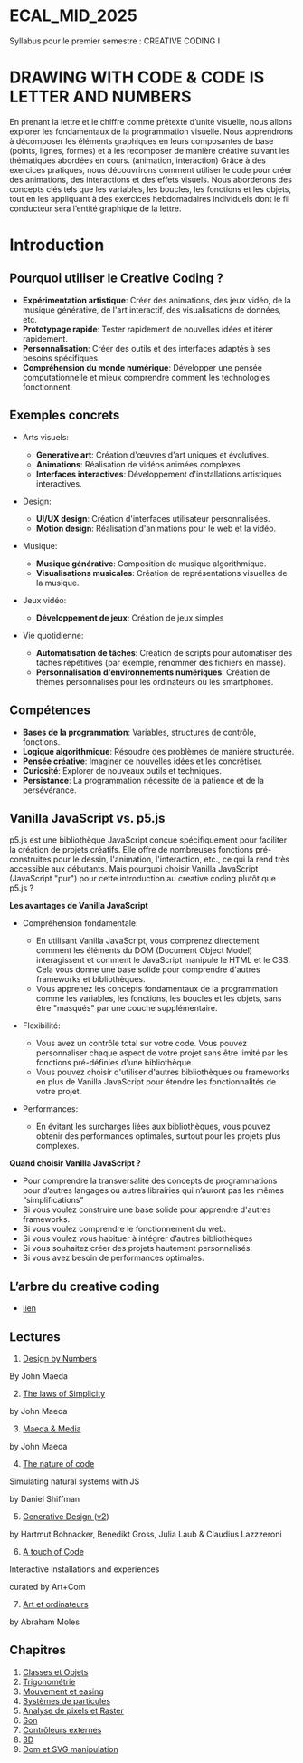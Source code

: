 # ECAL_MID_2025

Syllabus pour le premier semestre : CREATIVE CODING I

# DRAWING WITH CODE & CODE IS LETTER AND NUMBERS

En prenant la lettre et le chiffre comme prétexte d’unité visuelle, nous allons explorer les fondamentaux de la programmation visuelle. Nous apprendrons à décomposer les éléments graphiques en leurs composantes de base (points, lignes, formes) et à les recomposer de manière créative suivant les thématiques abordées en cours. (animation, interaction)
Grâce à des exercices pratiques, nous découvrirons comment utiliser le code pour créer des animations, des interactions et des effets visuels.
Nous aborderons des concepts clés tels que les variables, les boucles, les fonctions et les objets, tout en les appliquant à des exercices hebdomadaires individuels dont le fil conducteur sera l’entité graphique de la lettre.

# Introduction

## Pourquoi utiliser le Creative Coding ?

- **Expérimentation artistique**: Créer des animations, des jeux vidéo, de la musique générative, de l'art interactif, des visualisations de données, etc.
- **Prototypage rapide**: Tester rapidement de nouvelles idées et itérer rapidement.
- **Personnalisation**: Créer des outils et des interfaces adaptés à ses besoins spécifiques.
- **Compréhension du monde numérique**: Développer une pensée computationnelle et mieux comprendre comment les technologies fonctionnent.

## Exemples concrets

- Arts visuels:

  - **Generative art**: Création d'œuvres d'art uniques et évolutives.
  - **Animations**: Réalisation de vidéos animées complexes.
  - **Interfaces interactives**: Développement d'installations artistiques interactives.

- Design:

  - **UI/UX design**: Création d'interfaces utilisateur personnalisées.
  - **Motion design**: Réalisation d'animations pour le web et la vidéo.

- Musique:

  - **Musique générative**: Composition de musique algorithmique.
  - **Visualisations musicales**: Création de représentations visuelles de la musique.

- Jeux vidéo:

  - **Développement de jeux**: Création de jeux simples

- Vie quotidienne:

  - **Automatisation de tâches**: Création de scripts pour automatiser des tâches répétitives (par exemple, renommer des fichiers en masse).
  - **Personnalisation d'environnements numériques**: Création de thèmes personnalisés pour les ordinateurs ou les smartphones.

## Compétences

- **Bases de la programmation**: Variables, structures de contrôle, fonctions.
- **Logique algorithmique**: Résoudre des problèmes de manière structurée.
- **Pensée créative**: Imaginer de nouvelles idées et les concrétiser.
- **Curiosité**: Explorer de nouveaux outils et techniques.
- **Persistance**: La programmation nécessite de la patience et de la persévérance.

## Vanilla JavaScript vs. p5.js

p5.js est une bibliothèque JavaScript conçue spécifiquement pour faciliter la création de projets créatifs. Elle offre de nombreuses fonctions pré-construites pour le dessin, l'animation, l'interaction, etc., ce qui la rend très accessible aux débutants. Mais pourquoi choisir Vanilla JavaScript (JavaScript "pur") pour cette introduction au creative coding plutôt que p5.js ?

**Les avantages de Vanilla JavaScript**

- Compréhension fondamentale:

  - En utilisant Vanilla JavaScript, vous comprenez directement comment les éléments du DOM (Document Object Model) interagissent et comment le JavaScript manipule le HTML et le CSS. Cela vous donne une base solide pour comprendre d'autres frameworks et bibliothèques.
  - Vous apprenez les concepts fondamentaux de la programmation comme les variables, les fonctions, les boucles et les objets, sans être "masqués" par une couche supplémentaire.

- Flexibilité:

  - Vous avez un contrôle total sur votre code. Vous pouvez personnaliser chaque aspect de votre projet sans être limité par les fonctions pré-définies d'une bibliothèque.
  - Vous pouvez choisir d'utiliser d'autres bibliothèques ou frameworks en plus de Vanilla JavaScript pour étendre les fonctionnalités de votre projet.

- Performances:

  - En évitant les surcharges liées aux bibliothèques, vous pouvez obtenir des performances optimales, surtout pour les projets plus complexes.

**Quand choisir Vanilla JavaScript ?**

- Pour comprendre la transversalité des concepts de programmations pour d’autres langages ou autres librairies qui n’auront pas les mêmes “simplifications”
- Si vous voulez construire une base solide pour apprendre d'autres frameworks.
- Si vous voulez comprendre le fonctionnement du web.
- Si vous voulez vous habituer à intégrer d’autres bibliothèques
- Si vous souhaitez créer des projets hautement personnalisés.
- Si vous avez besoin de performances optimales.

## L’arbre du creative coding

- [lien](https://tree.ecal-mid.ch/)

## Lectures

1. [Design by Numbers](https://mitpress.mit.edu/9780262632447/design-by-numbers/)

By John Maeda

2. [The laws of Simplicity](https://www.amazon.com/Laws-Simplicity-Design-Technology-Business/dp/0262134721)

by John Maeda

3. [Maeda & Media](https://www.recyclivre.com/products/545818-maeda-media-journal-d-un-explorateur-du-numerique)

by John Maeda

4. [The nature of code](https://natureofcode.com/)

Simulating natural systems with JS

by Daniel Shiffman

5. [Generative Design ](https://www.amazon.com/Generative-Design-Visualize-Program-Processing/dp/1616890770)([v2](https://www.amazon.com/Generative-Design-Visualize-Program-JavaScript/dp/1616897589))

by Hartmut Bohnacker, Benedikt Gross, Julia Laub & Claudius Lazzzeroni

6. [A touch of Code](https://www.amazon.com/Touch-Code-Interactive-Installations-Experiences/dp/3899553314)

Interactive installations and experiences

curated by Art+Com

7. [Art et ordinateurs](https://www.amazon.fr/Art-ordinateur-Abraham-Moles/dp/290778403X)

by Abraham Moles

## Chapitres

1. [Classes et Objets](Chapitres/1.Class_and_object/README.md)
2. [Trigonométrie](Chapitres/2.Trigonometry/README.md)
3. [Mouvement et easing](Chapitres/3.Motion_and_easing/README.md)
4. [Systèmes de particules](Chapitres/4.Particle_systems/README.md)
5. [Analyse de pixels et Raster](Chapitres/5.Pixels_and_raster/README.md)
6. [Son](Chapitres/6.Sound/README.md)
7. [Contrôleurs externes](Chapitres/7.Controllers/README.md)
8. [3D](Chapitres/8.3D/README.md)
9. [Dom et SVG manipulation](Chapitres/9.DOM_and_SVG/README.md)
